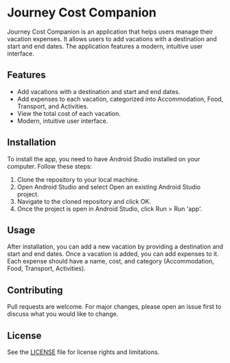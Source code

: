 # Journey Cost Companion

Journey Cost Companion is an application that helps users manage their vacation expenses. It allows users to add vacations with a destination and start and end dates. The application features a modern, intuitive user interface.

## Features

- Add vacations with a destination and start and end dates.
- Add expenses to each vacation, categorized into Accommodation, Food, Transport, and Activities.
- View the total cost of each vacation.
- Modern, intuitive user interface.

## Installation

To install the app, you need to have Android Studio installed on your computer. Follow these steps:

1. Clone the repository to your local machine.
2. Open Android Studio and select Open an existing Android Studio project.
3. Navigate to the cloned repository and click OK.
4. Once the project is open in Android Studio, click Run > Run 'app'.

## Usage

After installation, you can add a new vacation by providing a destination and start and end dates. Once a vacation is added, you can add expenses to it. Each expense should have a name, cost, and category (Accommodation, Food, Transport, Activities).

## Contributing

Pull requests are welcome. For major changes, please open an issue first to discuss what you would like to change.

## License

See the [LICENSE](LICENSE) file for license rights and limitations.
